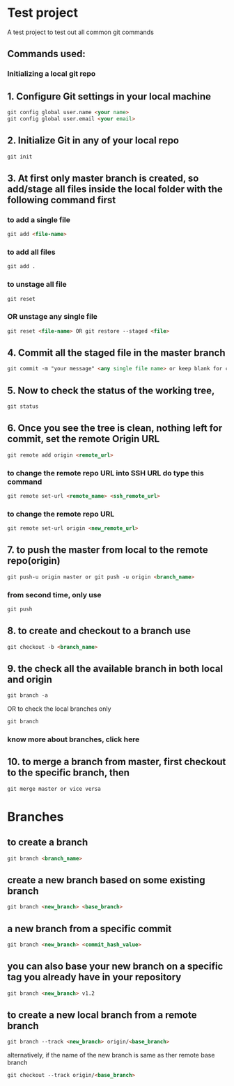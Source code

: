# **Test project**

A test project to test out all common git commands

## Commands used:

### Initializing a local git repo

## 1. Configure Git settings in your local machine
```html 
git config global user.name <your name>
git config global user.email <your email>
```

## 2. Initialize Git in any of your local repo
```html
git init 
```

## 3. At first only master branch is created, so add/stage all files inside the local folder with the following command first

### to add a single file 
```html 
git add <file-name>
```

### to add all files
```html 
git add .
```

### to unstage all file
```html 
git reset
```

### OR unstage any single file
```html 
git reset <file-name> OR git restore --staged <file>
```

## 4. Commit all the staged file in the master branch
```html 
git commit -m "your message" <any single file name> or keep blank for commtting all staged file at once
```

## 5. Now to check the status of the working tree,
```html 
git status 
```

## 6. Once you see the tree is clean, nothing left for commit, set the remote Origin URL
```html
git remote add origin <remote_url>
```
### to change the remote repo URL into SSH URL do type this command
```html
git remote set-url <remote_name> <ssh_remote_url>
```
### to change the remote repo URL
```html
git remote set-url origin <new_remote_url>
```

## 7. to push the master from local to the remote repo(origin)
```html
git push-u origin master or git push -u origin <branch_name>
```
### from second time, only use
```html
git push
```

## 8. to create and checkout to a branch use
```html
git checkout -b <branch_name>
```
## 9. the check all the available branch in both local and origin
```html
git branch -a
```
OR to check the local branches only
```html
git branch
```
### know more about branches, click here


## 10. to merge a branch from master, first checkout to the specific branch, then
```html
git merge master or vice versa
```





# Branches

## to create a branch
```html
git branch <branch_name>
```
## create a new branch based on some existing branch
```html
git branch <new_branch> <base_branch>
```
## a new branch from a specific commit
```html
git branch <new_branch> <commit_hash_value>
```

## you can also base your new branch on a specific tag you already have in your repository
```html
git branch <new_branch> v1.2
```
## to create a new local branch from a remote branch
```html
git branch --track <new_branch> origin/<base_branch>
```

alternatively, if the name of the new branch is same as ther remote base branch

```html
git checkout --track origin/<base_branch>
```
